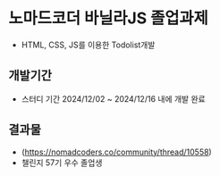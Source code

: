# 노마드코더 바닐라JS 졸업과제
- HTML, CSS, JS를 이용한 Todolist개발

## 개발기간
- 스터디 기간 2024/12/02 ~ 2024/12/16 내에 개발 완료

## 결과물
- (https://nomadcoders.co/community/thread/10558)
- 챌린지 57기 우수 졸업생
